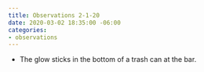 ```yaml
---
title: Observations 2-1-20
date: 2020-03-02 18:35:00 -06:00
categories:
- observations
---
```


- The glow sticks in the bottom of a trash can at the bar.